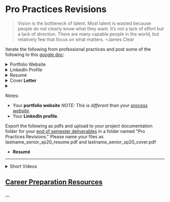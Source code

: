 # Pro Practices Revisions

> Vision is the bottleneck of talent. Most talent is wasted because people do not clearly know what they want. It’s not a lack of effort but a lack of direction. There are many capable people in the world, but relatively few that focus on what matters. \~James Clear

Iterate the following from professional practices and post some of the following to this [google doc](https://docs.google.com/document/d/1aj\_Ndn2\_Ta5vR3Wimq8ggmWXBnAGcPU4TmGQjdjz6Lc/edit):

<details>

<summary>Portfolio Website</summary>

This website should market and promote your entire body of work _including your senior project_ for possible employment or other post graduation opportunities. Ideally, you should have your own domain name. I suggest getting your own domain name through an ISP (Internet Service Provider. I recommend [Siteground](http://siteground.com) or [Dreamhost](http://dreamhost.com).&#x20;

* An example: [https://www.glorialo.design](https://www.glorialo.design)

</details>

<details>

<summary>LinkedIn Profile</summary>

Make sure you connect with me, your peers in this section of senior project, the other senior project sections, and with as many people as possible in the IDM community. Continue to build your network.

</details>

<details>

<summary>Resumé</summary>

(which should contain the URL to your portfolio website)

Resources:

* LinkedIn Learning: [Designing a Resumé for Creatives](https://www.linkedin.com/learning/designing-a-resume-for-creatives/welcome?u=2131553)
* Examples: [https://www.casestudy.club/journal/ux-designer-res](https://www.casestudy.club/journal/ux-designer-resume)

</details>

<details>

<summary>Cover <strong>Letter</strong></summary>

Write or revise a cover letter to a position or opportunity you have already applied for or would like to apply for.

Resources:

* [https://m.signalvnoise.com/looking-for-a-new-job-dont-be-boring/](https://m.signalvnoise.com/looking-for-a-new-job-dont-be-boring/)
* [https://m.signalvnoise.com/what-we-learned-while-hiring-the-basecamp-summer-internship-class/](https://m.signalvnoise.com/what-we-learned-while-hiring-the-basecamp-summer-internship-class/) (You don't have to read the entire article. You can search for the following header: Tips for prospective interns, but it also applies to job searching, too.)
* [https://signalvnoise.com/posts/1748-forget-the-resume-kill-on-the-cover-letter?41#comments](https://signalvnoise.com/posts/1748-forget-the-resume-kill-on-the-cover-letter?41#comments) (Reading all of the comments is just as important as reading the very short article.)

</details>

<details>

<summary></summary>



</details>



Notes:

* Your **portfolio website** _NOTE: This is different than your_ [_process website_](../website.md)_._&#x20;
* Your **LinkedIn profile**.&#x20;

Export the following as pdfs and upload to your project documentation folder for your [end of semester deliverables](./) in a folder named "Pro Practices Revisions." Please name your files as lastname\_senior\_sp20\_resume.pdf and lastname\_senior\_sp20\_cover.pdf

* **Resumé**&#x20;
* ****

<details>

<summary>Short Videos </summary>

I've created some very short videos talking about 2 to 3 students' pro practices materials from last spring in each of the following categories.

* [Portfolio Websites](https://stream.nyu.edu/media/Senior+Project+Portfolio/1\_3ssg7ckj)
* [LinkedIn](https://stream.nyu.edu/media/Senior+Project+LinkedIn/1\_678bu9ia)
* [Resumés](https://stream.nyu.edu/media/Senior+Project+Resume/1\_0b28s5fz)
* [Cover Letters](https://stream.nyu.edu/media/Senior+Project+Cover+Letters/1\_36vlce7a)
* [Career Resources](https://stream.nyu.edu/media/Senior+Project+Career+Resources/1\_9kyp6fsm)

</details>

## [Career Preparation Resources](pro\_practices\_revisions.md#career-preparation-resources)

__
